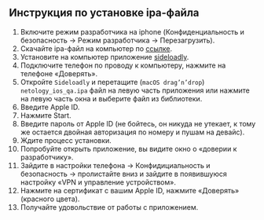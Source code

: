 ## Инструкция по установке ipa-файла


1.	Включите режим разработчика на iphone (Конфиденциальность и безопасность → Режим разработчика → Перезагрузить).
2.	Скачайте ipa-файл на компьютер по [ссылке](https://github.com/netology-code/shqa-diplom/blob/main/ipa/netology_ios_qa_b1698666915.ipa).
3.	Установите на компьютер приложение [sideloadly](https://sideloadly.io/#download).
4.	Подключите телефон по проводу к компьютеру, нажмите на телефоне «Доверять».
5.	Откройте `Sideloadly` и перетащите (`macOS drag’n’drop`) `netology_ios_qa.ipa` файл на левую часть приложения или нажмите на левую часть окна и выберите файл из библиотеки.
6.	Введите Apple ID.
7.	Нажмите Start.
8.	Введите пароль от Apple ID (не бойтесь, он никуда не утекает, к тому же остается двойная авторизация по номеру и пушам на девайс).
9.	Ждите процесс установки.
10.	Попробуйте открыть приложение, вы видите окно о «доверии к разработчику».
11.	Зайдите в настройки телефона → Конфидициальность и безопасность → пролистайте вниз и зайдите в появившуюся настройку «VPN и управление устройством».
12.	Нажмите на сертификат с вашим Apple ID, нажмите «Доверять» (красного цвета).
13.	Получайте удовольствие от работы с приложением.
